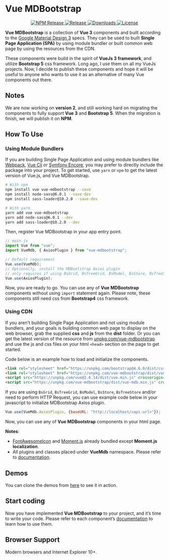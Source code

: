 # Vue MDBootstrap

<p style="text-align: center">
  <a href="https://www.npmjs.com/package/vue-mdbootstrap">
    <img src="https://flat.badgen.net/npm/v/vue-mdbootstrap" alt="NPM Release">
  </a>
  <a href="https://github.com/ahmadfajar/vue-mdbootstrap">
    <img src="https://flat.badgen.net/github/release/ahmadfajar/vue-mdbootstrap?icon=github" alt="Release">
  </a>
  <a href="https://www.npmjs.com/package/vue-mdbootstrap">
    <img src="https://flat.badgen.net/npm/dt/vue-mdbootstrap" alt="Downloads">
  </a>
  <a href="https://www.npmjs.com/package/vue-mdbootstrap">
    <img src="https://flat.badgen.net/github/license/ahmadfajar/vue-mdbootstrap" alt="License">
  </a>
</p>


**Vue MDBootstrap** is a collection of **Vue 3** components and built according to 
the <a href="https://m3.material.io/" target="_blank">Google Material Design 3</a> 
specs. They can be used to built **Single Page Application (SPA)** by using module 
bundler or built common web page by using the resources from the CDN.


These components were build in the spirit of **VueJs 3 framework**, and utilize **Bootstrap 5** 
css framework. Long ago, I use them on all my VueJs projects. Now, I decide to publish 
these components and hope it will be useful to anyone who wants to use it as an alternative of
many Vue components out there. 


## Notes

We are now working on **version 2**, and still working hard on migrating the components to fully
support **Vue 3** and **Bootstrap 5**. When the migration is finish, we will publish it on **NPM**.

## How To Use

### Using Module Bundlers

If you are building Single Page Application and using module bundlers like 
[Webpack](https://webpack.js.org/), [Vue Cli](https://cli.vuejs.org/) or 
[Symfony Encore](https://symfony.com/doc/current/frontend/encore/installation.html), 
you may prefer to directly include the package into your project. To get started, 
use `yarn` or `npm` to get the latest version of Vue.js, and Vue MDBootstrap.

```bash
# With npm
npm install vue vue-mdbootstrap --save
npm install node-sass@6.0.1 --save-dev
npm install sass-loader@10.2.0 --save-dev

# With yarn
yarn add vue vue-mdbootstrap
yarn add node-sass@6.0.1 --dev
yarn add sass-loader@10.2.0 --dev
```

Then, register Vue MDBootstrap in your app entry point.

```js
// main.js
import Vue from "vue";
import VueMdb, { AxiosPlugin } from "vue-mdbootstrap";

// Default requirement
Vue.use(VueMdb);
// Optionally, install the MDBootstrap Axios plugin
// only requires if using BsGrid, BsTreeGrid, BsModel, BsStore, BsTreeStore or needs to perform HTTP Request
Vue.use(AxiosPlugin);
```

Now, you are ready to go. You can use any of **Vue MDBootstrap** components without 
using `import` statement again. Please note, these components still need css from 
**Bootstrap4** css framework. 


### Using CDN

If you aren't building Single Page Application and not using module bundlers, and 
your goals is building common web page to display on the web browser, grab the 
supplied **css** and **js** from the **dist** folder. Or you can get the latest 
version of the resource from [unpkg.com/vue-mdbootstrap](https://unpkg.com/vue-mdbootstrap)
and use the js and css files on your html `<head>` section on the page to get started. 

Code below is an example how to load and initialize the components.

```html
<link rel="stylesheet" href="https://unpkg.com/bootstrap@4.6.0/dist/css/bootstrap.min.css" crossorigin="anonymous">
<link rel="stylesheet" href="https://unpkg.com/vue-mdbootstrap/dist/vue-mdb.min.css" crossorigin="anonymous">
<script src="https://unpkg.com/vue@2.6.14/dist/vue.min.js" crossorigin="anonymous"></script>
<script src="https://unpkg.com/vue-mdbootstrap/dist/vue-mdb.min.js" crossorigin="anonymous"></script>
```

If you are using `BsGrid`, `BsTreeGrid`, `BsModel`, `BsStore`, `BsTreeStore` and/or 
need to perform HTTP Request, you can use example code below in your javascript to 
initialize MDBootstrap Axios plugin.

```js
Vue.use(VueMdb.AxiosPlugin, {baseURL: "http://localhost/<api-url>"});
```

Now, you can use any of **Vue MDBootstrap** components in your html page.

**Notes**: 

- [FontAwesomeIcon](https://fontawesome.com/icons?d=gallery&s=solid&m=free) and 
  [Moment.js](https://momentjs.com/) already bundled except **Moment.js localization**.
- All plugins and classes placed under **VueMdb** namespace. Please refer to 
  [documentation](https://vue-mdbootstrap.fajarconsultant.com/#/reference). 


## Demos

You can clone the demos from [here](https://github.com/ahmadfajar/vue-mdbootstrap-demos) 
to see it in action.

## Start coding

Now you have implemented **Vue MDBootstrap** to your project, and it’s time to write your 
code. Please refer to each component’s 
[documentation](https://vue-mdbootstrap.fajarconsultant.com/#/components) 
to learn how to use them.

## Browser Support

Modern browsers and Internet Explorer 10+.
